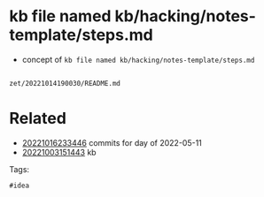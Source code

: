 # kb file named kb/hacking/notes-template/steps.md

- concept of `kb file named kb/hacking/notes-template/steps.md`

```
```

` zet/20221014190030/README.md `

# Related

- [20221016233446](/zet/20221016233446/README.md) commits for day of 2022-05-11
- [20221003151443](/zet/20221003151443/README.md) kb

Tags:

    #idea
